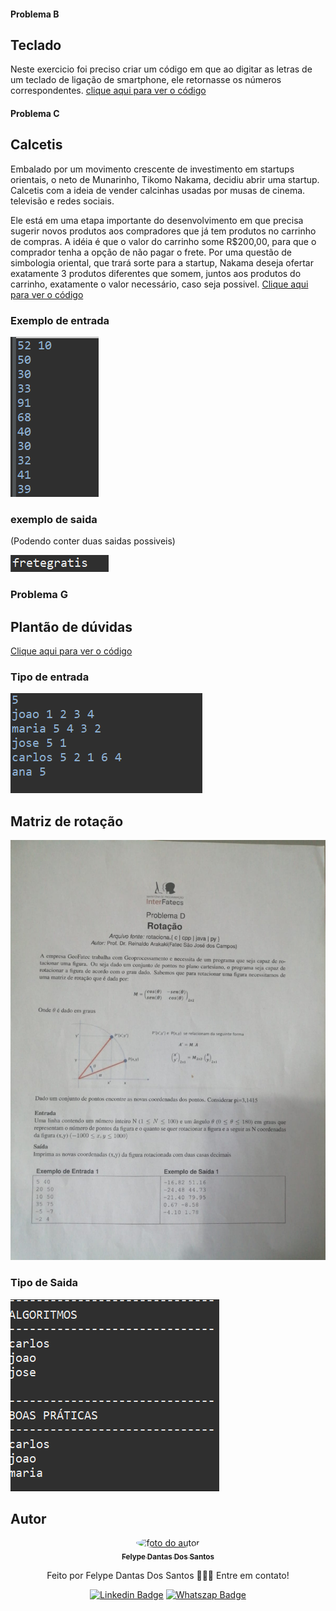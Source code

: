 #### Problema B
## Teclado

<p> Neste exercicio foi preciso criar um código em que ao digitar as letras de um teclado de ligação de smartphone, ele retornasse os números correspondentes. <a href="teclado/teclado.java">clique aqui para ver o código</a></p>

#### Problema C
## Calcetis

<p> Embalado por um movimento crescente de investimento em startups orientais, o neto de Munarinho, Tikomo Nakama, decidiu abrir uma startup. Calcetis com a ideia de vender calcinhas usadas por musas de cinema. televisão e redes sociais.</p>
<p>Ele está em uma etapa importante do desenvolvimento em que precisa sugerir novos produtos aos compradores que já tem produtos no carrinho de compras. A idéia é que o valor do carrinho some R$200,00, para que o comprador tenha a opção de não pagar o frete. Por uma questão de simbologia oriental, que trará sorte para a startup, Nakama deseja ofertar exatamente 3 produtos diferentes que somem, juntos aos produtos do carrinho, exatamente o valor necessário, caso seja possivel. <a href="Calcetis/calcetis.java">Clique aqui para ver o código</a></p>

### Exemplo de entrada
<img src="Calcetis/entrada.png"/>

### exemplo de saida
<p>(Podendo conter duas saidas possiveis)</p>
<img src="Calcetis/saida.png"/>

### Problema G 
## Plantão de dúvidas

<p><a href="plantaoduvidas/plantaoduvidas.java">Clique aqui para ver o código</a></p>

<h3>Tipo de entrada</h3>
<img src="plantaoduvidas/entrada.png"/>

## Matriz de rotação

<img src="rotaciona/matriz.jpg"/>

<h3>Tipo de Saida</h3>
<img src="plantaoduvidas/saida.png"/>

## Autor
<div align="center">
<a href="https://www.linkedin.com/in/felype-dantas-dos-santos-94497b193?utm_source=share&utm_campaign=share_via&utm_content=profile&utm_medium=android_app">
<img style="border-radius: 50%;" src="https://github.com/FelypeDantas.png" width="100px;" alt="foto do autor"/>
 <br/>
 <sub><b>Felype Dantas Dos Santos</b></sub></a> <a href="https://www.linkedin.com/in/felype-dantas-dos-santos-94497b193?utm_source=share&utm_campaign=share_via&utm_content=profile&utm_medium=android_app" title="Linkedin"> </a>


Feito por Felype Dantas Dos Santos 👨🏻‍💻 Entre em contato!

[![Linkedin Badge](https://img.shields.io/badge/Felype-0A66C2.svg?style=for-the-badge&logo=LinkedIn&logoColor=white)](https://www.linkedin.com/in/felype-dantas-dos-santos-94497b193?utm_source=share&utm_campaign=share_via&utm_content=profile&utm_medium=android_app)
[![Whatszap Badge](https://img.shields.io/badge/Felype-25D366.svg?style=for-the-badge&logo=WhatsApp&logoColor=white)](https://wa.me/qr/EOCNNKM4XUHDM1)

</div>
